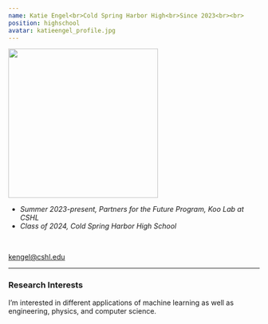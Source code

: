 ```yaml
---
name: Katie Engel<br>Cold Spring Harbor High<br>Since 2023<br><br>
position: highschool
avatar: katieengel_profile.jpg
---
```


<img width="300" src="{{site.baseurl}}/images/people/{{page.avatar}}" data-action="zoom">
<br>

- _Summer 2023-present, Partners for the Future Program, Koo Lab at CSHL_ <br>
- _Class of 2024, Cold Spring Harbor High School_ <br>

<br>

<a href="mailto:kengel@cshl.edu"><i class="fa fa-envelope-o"></i> kengel@cshl.edu</a><br>

<hr>

### Research Interests

I’m interested in different applications of machine learning as well as engineering, physics, and computer science.

<br>
<br>
<br>

&nbsp;
&nbsp;
&nbsp;
&nbsp;
&nbsp;
&nbsp;
&nbsp;
&nbsp;
&nbsp;
&nbsp;
&nbsp;
&nbsp;
&nbsp;
&nbsp;
&nbsp;
&nbsp;
&nbsp;
&nbsp;
&nbsp;
&nbsp;
&nbsp;
&nbsp;
&nbsp;
&nbsp;

